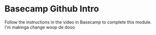 # Basecamp Github Intro
Follow the instructions in the video in Basecamp to complete this module.
I'm makinga  change woop de dooo